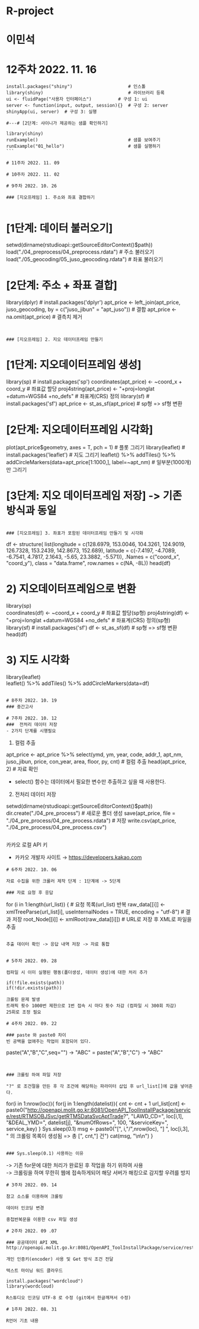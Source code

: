 # R-project

# 이민석

# 12주차 2022. 11. 16
````
install.packages("shiny")                     # 인스톨
library(shiny)                                # 라이브러리 등록
ui <- fluidPage("사용자 인터페이스")          # 구성 1: ui
server <- function(input, output, session){}  # 구성 2: server
shinyApp(ui, server)  # 구성 3: 실행

#---# [2단계: 샤이니가 제공하는 샘플 확인하기]

library(shiny)    
runExample()                                  # 샘플 보여주기
runExample("01_hello")                        # 샘플 실행하기
```

# 11주차 2022. 11. 09

# 10주차 2022. 11. 02

# 9주차 2022. 10. 26

### [지오프레임] 1. 주소와 좌표 결합하기 
  
````
 # [1단계: 데이터 불러오기]
setwd(dirname(rstudioapi::getSourceEditorContext()$path))
load("./04_preprocess/04_preprocess.rdata")    # 주소 불러오기
load("./05_geocoding/05_juso_geocoding.rdata") # 좌표 불러오기

 # [2단계: 주소 + 좌표 결합]
library(dplyr)   # install.packages('dplyr')
apt_price <- left_join(apt_price, juso_geocoding, 
                       by = c("juso_jibun" = "apt_juso")) # 결합
apt_price <- na.omit(apt_price)   # 결측치 제거
````


### [지오프레임] 2. 지오 데이터프레임 만들기

```` 
 # [1단계: 지오데이터프레임 생성]
library(sp)    # install.packages('sp')
coordinates(apt_price) <- ~coord_x + coord_y    # 좌표값 할당
proj4string(apt_price) <- "+proj=longlat +datum=WGS84 +no_defs" # 좌표계(CRS) 정의
library(sf)    # install.packages('sf')
apt_price <- st_as_sf(apt_price)     # sp형 => sf형 변환

 # [2단계: 지오데이터프레임 시각화]
plot(apt_price$geometry, axes = T, pch = 1)        # 플롯 그리기 
library(leaflet)   # install.packages('leaflet')   # 지도 그리기
leaflet() %>% 
  addTiles() %>% 
  addCircleMarkers(data=apt_price[1:1000,], label=~apt_nm) # 일부분(1000개)만 그리기

 # [3단계: 지오 데이터프레임 저장] -> 기존 방식과 동일
````

### [지오프레임] 3. 좌표가 포함된 데이터프레임 만들기 및 시각화
````
df <- structure(
  list(longitude = c(128.6979, 153.0046, 104.3261, 124.9019, 
                     126.7328, 153.2439, 142.8673, 152.689), 
       latitude = c(-7.4197, -4.7089, -6.7541, 4.7817, 
                    2.1643, -5.65, 23.3882, -5.571)),
  .Names = c("coord_x", "coord_y"), class = "data.frame", row.names = c(NA, -8L))
head(df)

 # 2) 지오데이터프레임으로 변환

library(sp)    
coordinates(df) <- ~coord_x + coord_y   # 좌표값 할당(sp형)
proj4string(df) <- "+proj=longlat +datum=WGS84 +no_defs" # 좌표계(CRS) 정의(sp형)
library(sf)    # install.packages('sf')
df <- st_as_sf(df)     # sp형 => sf형 변환
head(df)

 # 3) 지도 시각화 

library(leaflet)  
leaflet() %>% 
  addTiles() %>% 
  addCircleMarkers(data=df) 
````

# 8주차 2022. 10. 19
### 중간고사

# 7주차 2022. 10. 12
###  전처리 데이터 저장
- 2가지 단계를 시행필요
````
1. 컬럼 추출

apt_price <- apt_price %>% select(ymd, ym, year, code, addr_1, apt_nm,
                                  juso_jibun, price, con_year, area, floor, py, cnt)  # 컬럼 추출
head(apt_price, 2)  # 자료 확인

- select() 함수는 데이터에서 필요한 변수만 추출하고 싶을 때 사용한다.

2. 전처리 데이터 저장

setwd(dirname(rstudioapi::getSourceEditorContext()$path))
dir.create("./04_pre_process")  # 새로운 폴더 생성
save(apt_price, file = "./04_pre_process/04_pre_process.rdata")  # 저장
write.csv(apt_price, "./04_pre_process/04_pre_process.csv")
````

````
카카오 로컬 API 키
- 카카오 개발자 사이트
  → https://developers.kakao.com
````
# 6주차 2022. 10. 06

자료 수집을 위한 크롤러 제작 단계 : 1단계에 -> 5단계

### 자료 요청 후 응답
````
for (i in 1:length(url_list)) {  # 요청 목록(url_list) 반복
  raw_data[[i]] <- xmlTreeParse(url_list[i], useInternalNodes = TRUE,
                                encoding = "utf-8")  # 결과 저장
  root_Node[[i]] <- xmlRoot(raw_data[[i]])  # URL로 저장 후 XML로 파일을 추출
````

추출 데이터 확인 -> 응답 내역 저장 -> 자료 통합


# 5주차 2022. 09. 28

컴파일 시 이미 실행된 행동(폴더생성, 데이터 생성)에 대한 처리 추가

if(!file.exists(path))   
if(!dir.exists(path))

크롤링 문제 발생   
트래픽 횟수 1000번 제한으로 1번 접속 시 마다 횟수 차감 (컴파일 시 300회 차감)   
25회로 조정 필요 

# 4주차 2022. 09. 22

### paste 와 paste0 차이   
빈 공백을 없애주는 작업이 포함되어 있다.
````
paste("A","B","C",seq="")  -> "ABC" 
= paste("A","B","C") -> "ABC"

````


### 크롤링 하여 파일 저장

"?" 로 조건절을 만든 후 각 조건에 해당하는 파라미터 삽입 후 url_list[]에 값을 넣어준다.
````
for(i in 1:nrow(loc)){
  for(j in 1:length(datelist)){ 
    cnt <- cnt + 1 
    url_list[cnt] <- paste0("http://openapi.molit.go.kr:8081/OpenAPI_ToolInstallPackage/service/rest/RTMSOBJSvc/getRTMSDataSvcAptTrade?",
                            "LAWD_CD=", loc[i,1],
                            "&DEAL_YMD=", datelist[j],
                            "&numOfRows=", 100,
                            "&serviceKey=", service_key) 
  } 
  Sys.sleep(0.1) 
  msg <- paste0("[", i,"/",nrow(loc), "]  ", loc[i,3], " 의 크롤링 목록이 생성됨 => 총 [", cnt,"] 건")
  cat(msg, "\n\n") 
}
````

### Sys.sleep(0.1) 사용하는 이유
````
-> 기존 for문에 대한 처리가 완료된 후 작업을 하기 위하여 사용   
-> 크롤링을 하며 무한히 웹에 접속하게되어 해당 서버가 해킹으로 감지할 우려를 방지
````
# 3주차 2022. 09. 14

참고 소스를 이용하여 크롤링

데이터 인코딩 변경

중첩반복문을 이용한 csv 파일 생성

# 2주차 2022. 09 .07

### 공공데이터 API XML
http://openapi.molit.go.kr:8081/OpenAPI_ToolInstallPackage/service/rest/RTMSOBJSvc/getRTMSDataSvcAptTrade

개인 인증키(encoder) 사용 및 Get 방식 조건 전달

텍스트 마이닝 워드 클라우드

install.packages("wordcloud")
library(wordcloud)

R스튜디오 인코딩 UTF-8 로 수정 (git에서 한글깨져서 수정)

# 1주차 2022. 08. 31

R언어 기초 내용






